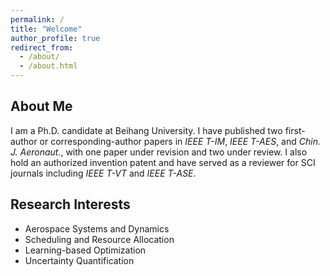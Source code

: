 ```yaml
---
permalink: /
title: "Welcome"
author_profile: true
redirect_from:
  - /about/
  - /about.html
---
```


## About Me

I am a Ph.D. candidate at Beihang University. I have published two first-author or corresponding-author papers in *IEEE T-IM*, *IEEE T-AES*, and *Chin. J. Aeronaut.*, with one paper under revision and two under review. I also hold an authorized invention patent and have served as a reviewer for SCI journals including *IEEE T-VT* and *IEEE T-ASE*.

## Research Interests

- Aerospace Systems and Dynamics  
- Scheduling and Resource Allocation  
- Learning-based Optimization  
- Uncertainty Quantification  
